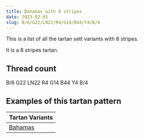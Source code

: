 ```yaml
---
title: Bahamas with 8 stripes
date: 2023-02-05
slug: B/6/G22/LN22/R4/G14/B44/Y4/B/4
---
```

This is a list of all the tartan sett variants with 8 stripes.

It is a 8 stripes tartan.


## Thread count
B/6 G22 LN22 R4 G14 B44 Y4 B/4

## Examples of this tartan pattern

| Tartan Variants |
|---------------|
| [Bahamas](/variants/b/6/g22/ln22/r4/g14/b44/y4/b/4-b304080-g008000-lne0e0e0-rc00000-yf0c000)||
